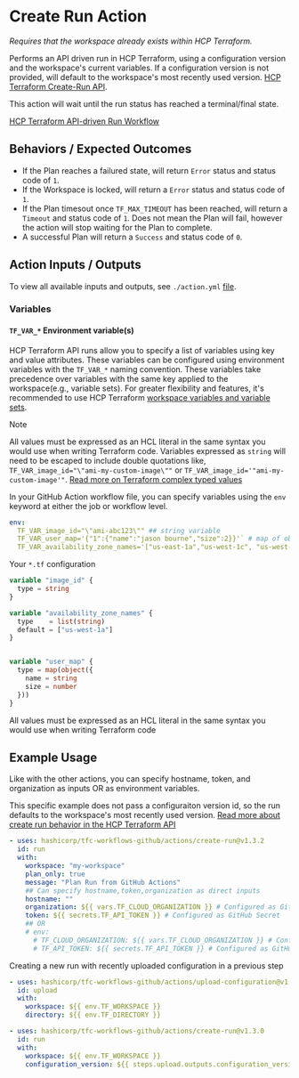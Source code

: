 # Create Run Action

*Requires that the workspace already exists within HCP Terraform.*

Performs an API driven run in HCP Terraform, using a configuration version and the workspace's current variables. If a configuration version is not provided, will default to the workspace's most recently used version. [HCP Terraform Create-Run API](https://developer.hashicorp.com/terraform/cloud-docs/api-docs/run#create-a-run).

This action will wait until the run status has reached a terminal/final state.

[HCP Terraform API-driven Run Workflow](https://developer.hashicorp.com/terraform/cloud-docs/run/api)

## Behaviors / Expected Outcomes
* If the Plan reaches a failured state, will return `Error` status and status code of `1`.
* If the Workspace is locked, will return a `Error` status and status code of `1`.
* If the Plan timesout once `TF_MAX_TIMEOUT` has been reached, will return a `Timeout` and status code of `1`. Does not mean the Plan will fail, however the action will stop waiting for the Plan to complete.
* A successful Plan will return a `Success` and status code of `0`.

## Action Inputs / Outputs

To view all available inputs and outputs, see `./action.yml` [file](./action.yml).

### Variables

#### `TF_VAR_*` Environment variable(s)
HCP Terraform API runs allow you to specify a list of variables using key and value attributes. These variables can be configured using environment variables with the `TF_VAR_*` naming convention. These variables take precedence over variables with the same key applied to the workspace(e.g., variable sets). For greater flexibility and features, it's recommended to use HCP Terraform [workspace variables and variable sets](https://developer.hashicorp.com/terraform/cloud-docs/workspaces/variables).

> [!Note]
All values must be expressed as an HCL literal in the same syntax you would use when writing Terraform code. Variables expressed as `string` will need to be escaped to include double quotations like, `TF_VAR_image_id="\"ami-my-custom-image\""` or `TF_VAR_image_id='"ami-my-custom-image'"`. [Read more on Terraform complex typed values](https://developer.hashicorp.com/terraform/language/values/variables#complex-typed-values)


In your GitHub Action workflow file, you can specify variables using the `env` keyword at either the job or workflow level.

```yml
env:
  TF_VAR_image_id="\"ami-abc123\"" ## string variable
  TF_VAR_user_map='{"1":{"name":"jason bourne","size":2}}'` # map of objects variable
  TF_VAR_availability_zone_names='["us-east-1a","us-west-1c", "us-west-2b"]'` # list of strings variable
```

Your `*.tf` configuration
```terraform
variable "image_id" {
  type = string
}

variable "availability_zone_names" {
  type    = list(string)
  default = ["us-west-1a"]
}


variable "user_map" {
  type = map(object({
    name = string
    size = number
  }))
}
```

All values must be expressed as an HCL literal in the same syntax you would use when writing Terraform code

## Example Usage

Like with the other actions, you can specify hostname, token, and organization as inputs OR as environment variables.

This specific example does not pass a configuraiton version id, so the run defaults to the workspace's most recently used version. [Read more about create run behavior in the HCP Terraform API](https://developer.hashicorp.com/terraform/cloud-docs/api-docs/run#create-a-run)

```yml
- uses: hashicorp/tfc-workflows-github/actions/create-run@v1.3.2
  id: run
  with:
    workspace: "my-workspace"
    plan_only: true
    message: "Plan Run from GitHub Actions"
    ## Can specify hostname,token,organization as direct inputs
    hostname: ""
    organization: ${{ vars.TF_CLOUD_ORGANIZATION }} # Configured as GitHub configuration variable
    token: ${{ secrets.TF_API_TOKEN }} # Configured as GitHub Secret
    ## OR
    # env:
      # TF_CLOUD_ORGANIZATION: ${{ vars.TF_CLOUD_ORGANIZATION }} # Configured as GitHub configuration variable
      # TF_API_TOKEN: ${{ secrets.TF_API_TOKEN }} # Configured as GitHub Secret
```

Creating a new run with recently uploaded configuration in a previous step

```yml
- uses: hashicorp/tfc-workflows-github/actions/upload-configuration@v1.3.2
  id: upload
  with:
    workspace: ${{ env.TF_WORKSPACE }}
    directory: ${{ env.TF_DIRECTORY }}

- uses: hashicorp/tfc-workflows-github/actions/create-run@v1.3.0
  id: run
  with:
    workspace: ${{ env.TF_WORKSPACE }}
    configuration_version: ${{ steps.upload.outputs.configuration_version_id }}
```

